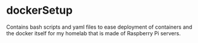 # dockerSetup
Contains bash scripts and yaml files to ease deployment of containers and the docker itself for my homelab that is made of Raspberry Pi servers.
